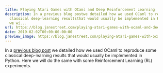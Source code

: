 ```yaml
---
title: Playing Atari Games with OCaml and Deep Reinforcement Learning
description: In a previous blog postwe detailed how we used OCaml to reproduce some
  classical deep-learning resultsthat would usually be implemented in Python. Here
  we wi...
url: https://blog.janestreet.com/playing-atari-games-with-ocaml-and-deep-rl/
date: 2019-02-02T00:00:00-00:00
preview_image: https://blog.janestreet.com/playing-atari-games-with-ocaml-and-deep-rl/atari.jpg
---
```


<p>In a <a href="https://blog.janestreet.com/deep-learning-experiments-in-ocaml/">previous blog post</a>
we detailed how we used OCaml to reproduce some classical deep-learning results
that would usually be implemented in Python. Here we will do the same with
some Reinforcement Learning (RL) experiments.</p>
